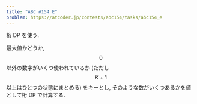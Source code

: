 ```yaml
---
title: "ABC #154 E"
problem: https://atcoder.jp/contests/abc154/tasks/abc154_e
---
```

桁 DP を使う.

最大値かどうか, $$ 0 $$ 以外の数字がいくつ使われているか (ただし $$ K+1 $$ 以上はひとつの状態にまとめる) をキーとし, そのような数がいくつあるかを値として桁 DP で計算する.
